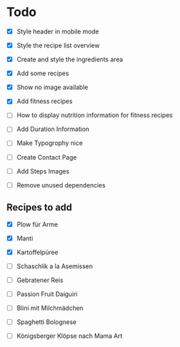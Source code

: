 # Todo

- [x] Style header in mobile mode
- [x] Style the recipe list overview
- [x] Create and style the ingredients area
- [x] Add some recipes
- [x] Show no image available
- [x] Add fitness recipes
- [ ] How to display nutrition information for fitness recipes
- [ ] Add Duration Information

- [ ] Make Typogrophy nice
- [ ] Create Contact Page
- [ ] Add Steps Images
- [ ] Remove unused dependencies

## Recipes to add

- [x] Plow für Arme
- [x] Manti
- [x] Kartoffelpüree

- [ ] Schaschlik a la Asemissen
- [ ] Gebratener Reis

- [ ] Passion Fruit Daiguiri
- [ ] Blini mit Milchmädchen
- [ ] Spaghetti Bolognese
- [ ] Königsberger Klöpse nach Mama Art
